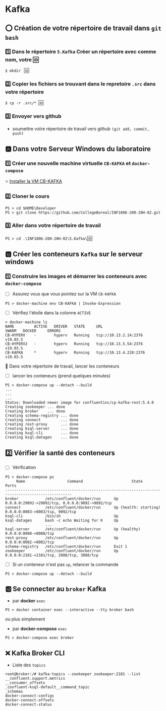 # Kafka

## :o: Création de votre répertoire de travail dans `git bash`

### :one: Dans le répertoire `5.Kafka` Créer un répertoire avec comme nom, votre :id:

`$ mkdir ` :id:

### :two: Copier les fichiers se trouvant dans le repretoire `.src` dans votre répertoire

`$ cp -r .src/* `:id:` `

### :three: Envoyer vers github

* soumettre votre répertoire de travail vers github `(git add, commit, push)` 

## :a: Dans votre Serveur Windows du laboratoire

### :one: Créer une nouvelle machine virtuelle `CB-KAFKA` et `docker-compose`

:star: [Installer la VM CB-KAFKA](../K.Kafka)

### :two: Cloner le cours

```
PS > cd $HOME\Developer
PS > git clone https://github.com/CollegeBoreal/INF1086-200-20H-02.git
```

### :three: Aller dans votre répertoire de travail


`PS > cd .\INF1086-200-20H-02\5.Kafka\`:id:


## :b: Créer les conteneurs `Kafka` sur le serveur windows

### :one: Construire les images et démarrer les conteneurs avec `docker-compose`

- [ ]  Assurez vous que vous pointez sur la VM `CB-KAFKA`

```
PS > docker-machine env CB-KAFKA | Invoke-Expression
```

- [ ] Vérifiez l'étoile dans la colonne `ACTIVE` 


```
> docker-machine ls
NAME         ACTIVE   DRIVER   STATE     URL                      SWARM   DOCKER     ERRORS
CB-HYPERV    -        hyperv   Running   tcp://10.13.2.14:2376            v19.03.5
CB-HYPERV2   -        hyperv   Running   tcp://10.13.5.54:2376            v19.03.5
CB-KAFKA     *        hyperv   Running   tcp://10.13.4.228:2376           v19.03.5
```

:pushpin: Dans votre répertoire de travail, lancer les conteneurs

- [ ] lancer les conteneurs (prend quelques minutes)

```
PS > docker-compose up --detach --build
...
...
...
Status: Downloaded newer image for confluentinc/cp-kafka-rest:5.4.0
Creating zookeeper ... done
Creating broker    ... done
Creating schema-registry ... done
Creating connect         ... done
Creating rest-proxy      ... done
Creating ksql-server     ... done
Creating ksql-cli        ... done
Creating ksql-datagen    ... done
```

## :two: Vérifier la santé des conteneurs

- [ ] Vérification


```
PS > docker-compose ps
     Name                   Command                      State                      Ports
----------------------------------------------------------------------------------------------------
broker            /etc/confluent/docker/run      Up                      0.0.0.0:29092->29092/tcp, 0.0.0.0:9092->9092/tcp
connect           /etc/confluent/docker/run      Up (health: starting)   0.0.0.0:8083->8083/tcp, 9092/tcp
ksql-cli          /bin/sh                        Up
ksql-datagen      bash -c echo Waiting for K     Up
                  ...
ksql-server       /etc/confluent/docker/run      Up (healthy)            0.0.0.0:8088->8088/tcp
rest-proxy        /etc/confluent/docker/run      Up                      0.0.0.0:8082->8082/tcp
schema-registry   /etc/confluent/docker/run      Exit 1
zookeeper         /etc/confluent/docker/run      Up                      0.0.0.0:2181->2181/tcp, 2888/tcp, 3888/tcp
```

- [ ] Si un conteneur n'est pas `up`, relancer la commande


```
PS > docker-compose up --detach --build
```

## :ab: Se connecter au `broker` Kafka

* par <b>docker</b> `exec`

```
PS > docker container exec --interactive --tty broker bash
```

ou plus simplement 

* par <b>docker-compose</b> `exec`


```
PS > docker-compose exec broker 
```

## :x: Kafka Broker CLI

* Liste des `topics` 

```
root@broker:/# kafka-topics --zookeeper zookeeper:2181 --list
__confluent.support.metrics
__consumer_offsets
_confluent-ksql-default__command_topic
_schemas
docker-connect-configs
docker-connect-offsets
docker-connect-status
```
